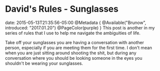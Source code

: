 # David's Rules - Sunglasses
date: 2015-05-13T21:35:56-05:00
@Metadata {
  @Available("Brunow", introduced: "2017.01.20")
  @PageColor(purple)
}
This post is another in my series of rules that I use to help me navigate the ambiguities of life.

Take off your sunglasses you are having a conversation with another person, especially if you are meeting them for the first time. I don't mean when you are just sitting around shooting the shit, but during any conversation where you should be looking someone in the eyes you shouldn't be wearing your sunglasses.
